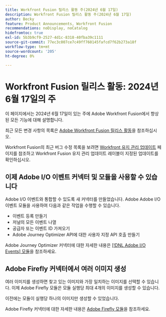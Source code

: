 ```yaml
---
title: Workfront Fusion 릴리스 활동 주(2024년 6월 17일)
description: Workfront Fusion 릴리스 활동 주(2024년 6월 17일)
author: Becky
feature: Product Announcements, Workfront Fusion
recommendations: noDisplay, noCatalog
hidefromtoc: true
exl-id: 5b3b9cf9-2527-4d1c-8318-40fba39c1111
source-git-commit: 77ec3c007ce7c49ff760145fafcd7f62b273a18f
workflow-type: tm+mt
source-wordcount: '205'
ht-degree: 0%

---
```


# Workfront Fusion 릴리스 활동: 2024년 6월 17일의 주

이 페이지에서는 2024년 6월 17일이 있는 주에 Adobe Workfront Fusion에서 향상된 모든 기능에 대해 설명합니다.

최근 모든 변경 사항의 목록은 [Adobe Workfront Fusion 릴리스 활동](/help/workfront-fusion/fusion-product-releases/fusion-release-activity.md)을 참조하십시오.

Workfront Fusion의 최근 버그 수정 목록을 보려면 [Workfront 유지 관리 업데이트](https://experienceleague.adobe.com/docs/workfront-known-issues/releases/current-updates.html?lang=ko) 페이지를 참조하고 Workfront Fusion 유지 관리 업데이트 레이블이 지정된 업데이트를 확인하십시오.

## 이제 Adobe I/O 이벤트 커넥터 및 모듈을 사용할 수 있습니다

Adobe I/O 이벤트와 통합할 수 있도록 새 커넥터를 만들었습니다. Adobe Adobe I/O 이벤트 모듈을 사용하여 다음과 같은 작업을 수행할 수 있습니다.

* 이벤트 등록 만들기
* 저널의 모든 이벤트 나열
* 공급자 또는 이벤트 ID 가져오기
* Adobe Journey Optimizer API에 대한 사용자 지정 API 호출 만들기

Adobe Journey Optimizer 커넥터에 대한 자세한 내용은 [[!DNL Adobe I/O Events] 모듈](/help/workfront-fusion/references/apps-and-modules/adobe-connectors/adobe-io-events-modules.md)을 참조하세요.

## Adobe Firefly 커넥터에서 여러 이미지 생성

여러 이미지를 생성하면 찾고 있는 이미지와 가장 일치하는 이미지를 선택할 수 있습니다. 이제 Adobe Firefly 모듈은 모듈 실행당 최대 4개의 이미지를 생성할 수 있습니다.

이전에는 모듈이 실행당 하나의 이미지만 생성할 수 있었습니다.

Adobe Firefly 커넥터에 대한 자세한 내용은 [Adobe Firefly 모듈](/help/workfront-fusion/references/apps-and-modules/adobe-connectors/adobe-firefly-modules.md)을 참조하세요.
